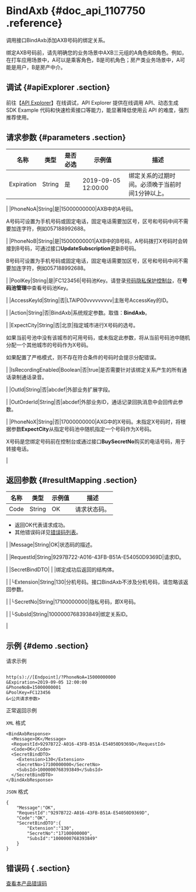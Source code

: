 # BindAxb {#doc_api_1107750 .reference}

调用接口BindAxb添加AXB号码的绑定关系。

绑定AXB号码前，请先明确您的业务场景中AXB三元组的A角色和B角色。例如，在打车应用场景中，A可以是乘客角色，B是司机角色；房产类业务场景中，A可能是用户，B是房产中介。

## 调试 {#apiExplorer .section}

前往【[API Explorer](https://api.aliyun.com/#product=Dyplsapi&api=BindAxb)】在线调试，API Explorer 提供在线调用 API、动态生成 SDK Example 代码和快速检索接口等能力，能显著降低使用云 API 的难度，强烈推荐使用。

## 请求参数 {#parameters .section}

|名称|类型|是否必选|示例值|描述|
|--|--|----|---|--|
|Expiration|String|是|2019-09-05 12:00:00|绑定关系的过期时间。必须晚于当前时间1分钟以上。

 |
|PhoneNoA|String|是|15000000000|AXB中的A号码。

 A号码可设置为手机号码或固定电话，固定电话需要加区号，区号和号码中间不需要加连字符，例如057188992688。

 |
|PhoneNoB|String|是|15000000001|AXB中的B号码，A号码拨打X号码时会转接到B号码，可通过接口**UpdateSubscription**更新B号码。

 B号码可设置为手机号码或固定电话，固定电话需要加区号，区号和号码中间不需要加连字符，例如057188992688。

 |
|PoolKey|String|是|FC123456|号码池Key。请登录[号码隐私保护控制台](https://dypls.console.aliyun.com/dypls.htm#/account)，在**号码池管理**中查看号码池Key。

 |
|AccessKeyId|String|否|LTAIP00vvvvvvvvv|主账号AccessKey的ID。

 |
|Action|String|否|BindAxb|系统规定参数。取值：**BindAxb**。

 |
|ExpectCity|String|否|北京|指定城市进行X号码的选号。

 如果当前号池中没有该城市的可用号码，或未指定此参数，将从当前号码池中随机分配一个其他城市的号码作为X号码。

 如果配置了严格模式，则不存在符合条件的号码时会提示分配错误。

 |
|IsRecordingEnabled|Boolean|否|true|是否需要针对该绑定关系产生的所有通话录制通话录音。

 |
|OutId|String|否|abcdef|外部业务扩展字段。

 |
|OutOrderId|String|否|abcdef|外部业务ID，通话记录回执消息中会回传此参数。

 |
|PhoneNoX|String|否|17000000000|AXG中的X号码。未指定X号码时，将根据参数**ExpectCity**从指定号码池中随机指定一个号码作为X号码。

 X号码是您绑定号码前在控制台或通过接口**BuySecretNo**购买的电话号码，用于转接电话。

 |

## 返回参数 {#resultMapping .section}

|名称|类型|示例值|描述|
|--|--|---|--|
|Code|String|OK|请求状态码。

 -   返回OK代表请求成功。
-   其他错误码详见[错误码列表](~~109196~~)。

 |
|Message|String|OK|状态码的描述。

 |
|RequestId|String|9297B722-A016-43FB-B51A-E54050D9369D|请求ID。

 |
|SecretBindDTO| | |绑定成功后返回的结构体。

 |
|└Extension|String|130|分机号码。接口BindAxb不涉及分机号码，请忽略该返回参数。

 |
|└SecretNo|String|17100000000|隐私号码，即X号码。

 |
|└SubsId|String|1000000768393849|绑定关系ID。

 |

## 示例 {#demo .section}

请求示例

``` {#request_demo}

http(s)://[Endpoint]/?PhoneNoA=15000000000
&Expiration=2019-09-05 12:00:00
&PhoneNoB=15000000001
&PoolKey=FC123456
&<公共请求参数>

```

正常返回示例

`XML` 格式

``` {#xml_return_success_demo}
<BindAxbResponse>
  <Message>OK</Message>
  <RequestId>9297B722-A016-43FB-B51A-E54050D9369D</RequestId>
  <Code>OK</Code>
  <SecretBindDTO>
    <Extension>130</Extension>
    <SecretNo>17100000000</SecretNo>
    <SubsId>1000000768393849</SubsId>
  </SecretBindDTO>
</BindAxbResponse>

```

`JSON` 格式

``` {#json_return_success_demo}
{
	"Message":"OK",
	"RequestId":"9297B722-A016-43FB-B51A-E54050D9369D",
	"Code":"OK",
	"SecretBindDTO":{
		"Extension":"130",
		"SecretNo":"17100000000",
		"SubsId":"1000000768393849"
	}
}
```

## 错误码 { .section}

[查看本产品错误码](https://error-center.aliyun.com/status/product/Dyplsapi)

